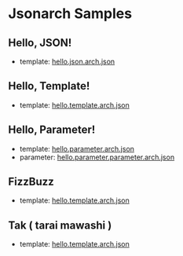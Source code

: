 # Jsonarch Samples

## Hello, JSON!

- template: [hello.json.arch.json](./hello.json.arch.json)

## Hello, Template!

- template: [hello.template.arch.json](./hello.template.arch.json)

## Hello, Parameter!

- template: [hello.parameter.arch.json](./hello.parameter.arch.json)
- parameter: [hello.parameter.parameter.arch.json](./hello.parameter.arch.json)

## FizzBuzz

- template: [hello.template.arch.json](./fizzbuzz.arch.json)

## Tak ( tarai mawashi )

- template: [hello.template.arch.json](./tak.arch.json)

